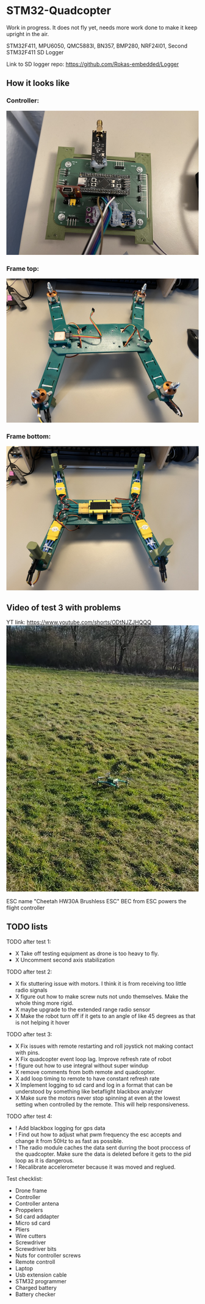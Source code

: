 # STM32-Quadcopter

Work in progress. It does not fly yet, needs more work done to make it keep upright in the air.

STM32F411, MPU6050, QMC5883l, BN357, BMP280, NRF24l01, Second STM32F411 SD Logger

Link to SD logger repo: https://github.com/Rokas-embedded/Logger

## How it looks like

### Controller:
![](./images/controller_with_sd.jpg)

### Frame top:
![](./images/frame_top.jpg)

### Frame bottom:
![](./images/frame_bottom.jpg)

## Video of test 3 with problems
YT link: https://www.youtube.com/shorts/ODtNJZJHQQQ
![Test 3 picture](./images/test3_image.png)


ESC name "Cheetah HW30A Brushless ESC"
BEC from ESC powers the flight controller

## TODO lists

TODO after test 1:
* X Take off testing equipment as drone is too heavy to fly.
* X Uncomment second axis stabilization

TODO after test 2:
* X fix stuttering issue with motors. I think it is from receiving too little radio signals
* X figure out how to make screw nuts not undo themselves. Make the whole thing more rigid.
* X maybe upgrade to the extended range radio sensor
* X Make the robot turn off if it gets to an angle of like 45 degrees as that is not helping it hover

TODO after test 3:
* X Fix issues with remote restarting and roll joystick not making contact with pins.
* X Fix quadcopter event loop lag. Improve refresh rate of robot
* ! figure out how to use integral without super windup
* X remove comments from both remote and quadcopter.
* X add loop timing to remote to have constant refresh rate
* X Implement logging to sd card and log in a format that can be understood by something like betaflight blackbox analyzer
* X Make sure the motors never stop spinning at even at the lowest setting when controlled by the remote. This will help responsiveness.

TODO after test 4:
* ! Add blackbox logging for gps data
* ! Find out how to adjust what pwm frequency the esc accepts and change it from 50Hz to as fast as possible.
* ! The radio module caches the data sent durring the boot proccess of the quadcopter. Make sure the data is deleted before it gets to the pid loop as it is dangerous.
* ! Recalibrate accelerometer because it was moved and reglued.



Test checklist:
* Drone frame
* Controller
* Controller antena
* Proppelers
* Sd card addapter
* Micro sd card
* Pliers 
* Wire cutters
* Screwdriver 
* Screwdriver bits
* Nuts for controller screws
* Remote controll
* Laptop
* Usb extension cable
* STM32 programmer
* Charged battery
* Battery checker